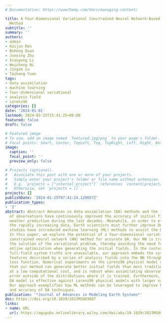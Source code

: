 ```yaml
---
# Documentation: https://wowchemy.com/docs/managing-content/

title: A Four-Dimensional Variational Constrained Neural Network-Based Data Assimilation
  Method
subtitle: ''
summary: ''
authors:
- admin
- Kaijun Ren
- Boheng Duan
- Junxing Zhu
- Xiaoyong Li
- Weicheng Ni
- Jingze Lu
- Taikang Yuan
tags:
- data assimilation
- machine learning
- four-dimensional variational
- analysis field
- Lorenz96
categories: []
date: '2024-01-01'
lastmod: 2024-01-25T15:41:25+08:00
featured: false
draft: false

# Featured image
# To use, add an image named `featured.jpg/png` to your page's folder.
# Focal points: Smart, Center, TopLeft, Top, TopRight, Left, Right, BottomLeft, Bottom, BottomRight.
image:
  caption: ''
  focal_point: ''
  preview_only: false

# Projects (optional).
#   Associate this post with one or more of your projects.
#   Simply enter your project's folder or file name without extension.
#   E.g. `projects = ["internal-project"]` references `content/project/deep-learning/index.md`.
#   Otherwise, set `projects = []`.
projects: []
publishDate: '2024-01-25T07:41:24.120657Z'
publication_types:
- '2'
abstract: Abstract Advances in data assimilation (DA) methods and the increasing amount
  of observations have continuously improved the accuracy of initial fields in numerical
  weather prediction during the last decades. Meanwhile, in order to effectively utilize
  the rapidly increasing data, Earth scientists must further improve DA methods. Recent
  studies have introduced machine learning (ML) methods to assist the DA process.
  In this paper, we explore the potential of a four-dimensional variational (4DVar)
  constrained neural network (NN) method for accurate DA. Our NN is trained to approximate
  the solution of the variational problem, thereby avoiding the need for expensive
  online optimization when generating the initial fields. In the context that the
  full-field system truths are unavailable, our approach embeds the system's kinetic
  features described by a series of analysis fields into the NN through a 4DVar-form
  loss function. Numerical experiments on the Lorenz96 physical model demonstrate
  that our method can generate better initial fields than most traditional DA methods
  at a low computational cost, and is robust when assimilating observations with higher
  error outside of the distributions where it is trained. Furthermore, our NN-based
  DA model is effective against Lorenz96 physical models with larger variable numbers.
  Our approach exemplifies how ML methods can be leveraged to improve both the efficiency
  and accuracy of DA techniques.
publication: '*Journal of Advances in Modeling Earth Systems*'
doi: https://doi.org/10.1029/2023MS003687
links:
- name: URL
  url: https://agupubs.onlinelibrary.wiley.com/doi/abs/10.1029/2023MS003687
---
```

